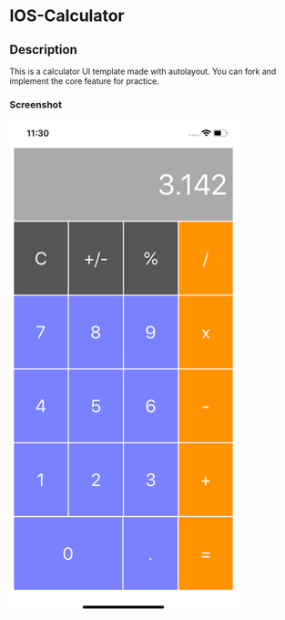 # IOS-Calculator

## Description
This is a calculator UI template made with autolayout.
You can fork and implement the core feature for practice.

### Screenshot
<img src="art/ScreenShot1.png" width="400px" />
